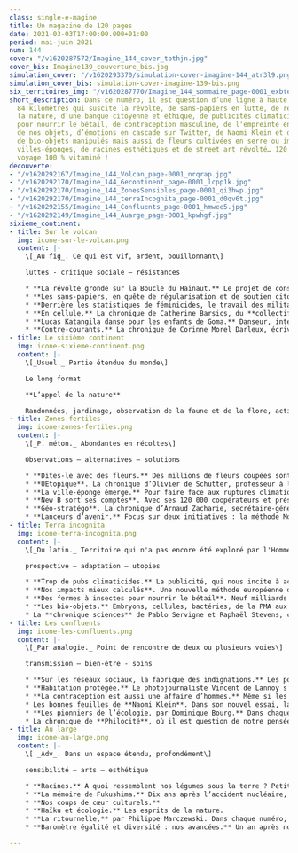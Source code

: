 ```yaml
---
class: single-e-magine
title: Un magazine de 120 pages
date: 2021-03-03T17:00:00.000+01:00
period: mai-juin 2021
num: 144
cover: "/v1620287572/Imagine_144_cover_tothjn.jpg"
cover_bis: Imagine139_couverture_bis.jpg
simulation_cover: "/v1620293370/simulation-cover-imagine-144_atr3l9.png"
simulation_cover_bis: simulation-cover-imagine-139-bis.png
six_territoires_img: "/v1620287770/Imagine_144_sommaire_page-0001_exbte9.jpg"
short_description: Dans ce numéro, il est question d’une ligne à haute tension de
  84 kilomètres qui suscite la révolte, de sans-papiers en lutte, de reconnexion avec
  la nature, d’une banque citoyenne et éthique, de publicités climaticides, d’insectes
  pour nourrir le bétail, de contraception masculine, de l'empreinte environnementale
  de nos objets, d’émotions en cascade sur Twitter, de Naomi Klein et de Simone Weil,
  de bio-objets manipulés mais aussi de fleurs cultivées en serre ou importées, de
  villes-éponges, de racines esthétiques et de street art révolté… 120 pages et un
  voyage 100 % vitaminé !
decouverte:
- "/v1620292167/Imagine_144_Volcan_page-0001_nrqrap.jpg"
- "/v1620292170/Imagine_144_6econtinent_page-0001_lcpp1k.jpg"
- "/v1620292170/Imagine_144_ZonesSensibles_page-0001_qi3hwp.jpg"
- "/v1620292170/Imagine_144_terraIncognita_page-0001_d0qv6t.jpg"
- "/v1620292155/Imagine_144_Confluents_page-0001_hmwee5.jpg"
- "/v1620292149/Imagine_144_Auarge_page-0001_kpwhgf.jpg"
sixieme_continent:
- title: Sur le volcan
  img: icone-sur-le-volcan.png
  content: |-
    \[_Au fig_. Ce qui est vif, ardent, bouillonnant\]

    luttes - critique sociale – résistances

    * **La révolte gronde sur la Boucle du Hainaut.** Le projet de construction d’une ligne à haute tension s’étalant sur 84,8 kilomètres entre Avelgem et Courcelles suscite un courant de révolte dans la région. _Imagine_ est allé voir pourquoi.
    * **Les sans-papiers, en quête de régularisation et de soutien citoyen.** Dépouillés par la pandémie, éreintés par une décennie sans campagne de régularisation, les personnes sans-papiers se mobilisent encore une fois pour leurs droits. La route pour la régularisation sera longue et il leur faut un large soutien dans la société civile, ce qui est loin d’être acquis. Entre occupations politiques et négociations en coulisses, _Imagine_ retrace leur combat qui gagne de l’ampleur.
    * **Derrière les statistiques de féminicides, le travail des militantes féministes.** La Belgique n’a aucune statistique officielle sur les féminicides, ces meurtres sexistes de femmes. Les seuls chiffres sur lesquels se reposent les autorités sont tenus par des militantes féministes qui épluchent les articles de presse… Un travail incomplet et insuffisant mais plus que nécessaire, raconté par une des gestionnaires du blog Stopfeminicides.be.
    * **En cellule.** La chronique de Catherine Barsics, du **collectif L-Slam**.
    * **Lucas Katangila danse pour les enfants de Goma.** Danseur, interprète et chorégraphe congolais, Lucas Katangila rêve de jeter des ponts entre l’Europe et l’Afrique grâce à son art. Et se mobilise pour que l’enfance, au Congo et ailleurs, ne soit pas raccourcie par la violence. Rencontre.
    * **Contre-courants.** La chronique de Corinne Morel Darleux, écrivaine, militante écosocialiste, autrice de _Plutôt couler en beauté que flotter sans grâce_ (Libertalia).
- title: Le sixième continent
  img: icone-sixieme-continent.png
  content: |-
    \[_Usuel._ Partie étendue du monde\]

    Le long format

    **L’appel de la nature**

    Randonnées, jardinage, observation de la faune et de la flore, action de protections de la biodiversité… Notre besoin de reconnexion avec le monde vivant ne cesse de grandir. _Imagine_ vous propose un dossier de 22 pages autour de cette “biomania” avec un reportage sur l’école du dehors, un grand entretien de la psychologue et anthropologue de la nature Véronique Servais (ULiège), une plongée autour d’initiatives locales de luttes collectives où les humains et les non-humains s'allient pour la planète, une rencontre avec Geoffroy Delorme, l’auteur de _L’homme-chevreuil_ (Les Arènes), etc.
- title: Zones fertiles
  img: icone-zones-fertiles.png
  content: |-
    \[_P. méton._ Abondantes en récoltes\]

    Observations – alternatives – solutions

    * **Dites-le avec des fleurs.** Des millions de fleurs coupées sont produites et importées chaque année en Belgique. Où et comment ? Avec quels impacts sur notre environnement ? Des serres chauffées aux roses importées du Kenya, de la criée bruxelloise Euroveiling au mouvements slow flowers, _Imagine_ vous propose un dossier sur le marché belge de la floriculture.
    * **UEtopique**. La chronique d’Olivier de Schutter, professeur à l’UCLouvain, rapporteur spécial de l’ONU sur l’extrême pauvreté et les droits de l’homme.
    * **La ville-éponge émerge.** Pour faire face aux ruptures climatiques à venir, les villes européennes doivent s’adapter sans tarder. La végétalisation et la gestion de l’eau sont deux fils conducteurs cruciaux pour limiter l’impact des îlots de chaleur sur la santé des habitants. L’épisode 10 de Climates Voices vous emmène à Bruxelles, où la ville-éponge prend ses marques.
    * **New B sort ses comptes**. Avec ses 120 000 coopérateurs et près de 20 000 comptes ouverts, la banque citoyenne bouscule les codes du monde bancaire. De quoi secouer le secteur bancaire ? Plusieurs experts décortiquent l’impact de ces pratiques éthiques et durables.
    * **Géo-stratégo**. La chronique d’Arnaud Zacharie, secrétaire-général du CNCD-11.11.11.
    * **Lanceurs d’avenir.** Focus sur deux initiatives : la méthode Montessori pour les seniors et des plantes pour dépolluer les sols urbains.
- title: Terra incognita
  img: icone-terra-incognita.png
  content: |-
    \[_Du latin._ Territoire qui n'a pas encore été exploré par l'Homme.\]

    prospective – adaptation – utopies

    * **Trop de pubs climaticides.** La publicité, qui nous incite à acheter toujours plus, ne serait-elle pas à réguler ? Non seulement quant à sa présence dans nos rues et nos médias, mais aussi quant à son contenu ? Associations et citoyens sont de plus en plus nombreux à se demander si nous pouvons encore aujourd’hui faire la promotion des SUV ou des voyages en avion…
    * **Nos impacts mieux calculés**. Une nouvelle méthode européenne de calcul de l’empreinte environnementale (PEF) mesure l’impact global des produits et des entreprises tout au long de leur cycle de vie. Seize catégories de critères sont pris en compte (qualité de l’air, impact climatique, biodiversité, ozone…). _Imagine_ décrypte ce nouveau “standard” et vous propose un test grandeur nature avec un t-shirt et avec... notre magazine.
    * **Des fermes à insectes pour nourrir le bétail**. Neuf milliards d’individus à nourrir d’ici 2050. Un pari au vu des besoins alimentaires, surtout en viande. Pour alimenter notre bétail, certains misent sur la production d’insectes. Une alternative au soja ou à la farine de poisson, écologiquement moins destructrice mais pas encore assez rentable.
    * **Les bio-objets.** Embryons, cellules, bactéries, de la PMA aux promesses de l’impression d’organes, les objets produits _in vitro_ se multiplient, et redéfinissent notre rapport au vivant - d’une façon industrielle. Entretien avec la sociologue Céline Lafontaine qui nous alerte et nous invite à y réfléchir urgemment.
    * La **chronique sciences** de Pablo Servigne et Raphaël Stevens, chercheurs indépendants, experts en études prospectives et auteurs de « Aux origines de la catastrophe », co-édité par _Imagine Demain le monde_ et Les Liens qui Libèrent.
- title: Les confluents
  img: icone-les-confluents.png
  content: |-
    \[_Par analogie._ Point de rencontre de deux ou plusieurs voies\]

    transmission – bien-être - soins

    * **Sur les réseaux sociaux, la fabrique des indignations.** Les polémiques s’y enchaînent, l’indignation permanente y est cultivée… La logique commerciale des réseaux sociaux repose sur l’économie de l’attention et use de ses algorithmes pour nous la voler. Le tout, au prix d’une perte de nuances dans les débats en ligne… Et d’une moindre mobilisation dans les luttes hors-ligne.
    * **Habitation protégée.** Le photojournaliste Vincent de Lannoy s’est immergé pendant plusieurs semaines dans une maison communautaire de Lierneux gérée par l’Asbl Fagnes-ardenne. Un récit en image aux côtés de onze résidents souffrant de trouble psychiques pour déconstruire la stigmatisation autour de la santé mentale.
    * **La contraception est aussi une affaire d’hommes.** Même si les méthodes existent aussi du côté des hommes, la contraception reste majoritairement une affaire de femmes. Pourtant, l’idée d’une contraception mieux partagée fait son chemin. Une mouvance qui remet en question la maîtrise de la fertilité des hommes et les masculinités associées.
    * Les bonnes feuilles de **Naomi Klein**. Dans son nouvel essai, la journaliste canadienne Naomi Klein brosse le portrait d’une jeunesse activiste porteuse d’espoir et partage ses outils politiques pour en inspirer d’autres. La rédaction d’Imagine vous propose trois bonnes raisons de lire ou faire lire aux plus jeunes cet essai fraîchement paru en librairie.
    * **Les pionniers de l’écologie, par Dominique Bourg.** Dans chaque numéro, le philosophe nous replonge dans l'œuvre d’une figure marquante. Cet épisode est consacré à **Simone Weil**.
    * La chronique de **Philocité**, où il est question de notre pensée critique et de notre capacité de jugement.
- title: Au large
  img: icone-au-large.png
  content: |-
    \[ _Adv_. Dans un espace étendu, profondément\]

    sensibilité – arts – esthétique

    * **Racines.** A quoi ressemblent nos légumes sous la terre ? Petit tour dans les profondeurs de la terre.
    * **La mémoire de Fukushima.** Dix ans après l’accident nucléaire, quelle place pour la mémoire collective ? Un article de _The Conversation_ autour du travail exemplaire réalisé autour d’Hiroshima.
    * **Nos coups de cœur culturels.**
    * **Haïku et écologie.** Les esprits de la nature.
    * **La ritournelle,** par Philippe Marczewski. Dans chaque numéro, l’écrivain et finaliste du Prix Rossel 2019 nous propose un exercice de « psycho-géographie minuscule ». Dans ce cinquième épisode, il nous parle des gares et de celle de Namur en particulier.
    * **Baromètre égalité et diversité : nos avancées.** Un an après notre premier baromètre, la rédaction fait le point sur nos pratiques journalistiques en matière d’égalité des genres et de diversité.

---
```

